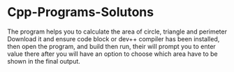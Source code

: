 # Cpp-Programs-Solutons
The program helps you to calculate the area of circle, triangle and perimeter
Download it and ensure code block or dev++ compiler has been installed, then open the program, and build then run, their will prompt you to enter value there after you will have an option to choose which area have to be shown in the final output.
